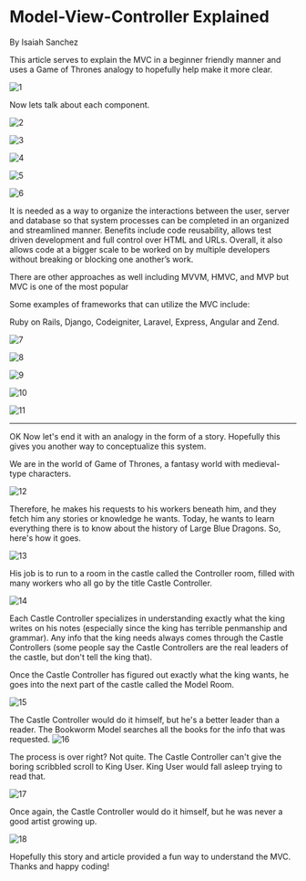 # Model-View-Controller Explained
By Isaiah Sanchez

This article serves to explain the MVC in a beginner friendly manner and uses a Game of Thrones analogy to hopefully help make it more clear.


![1](https://github.com/isaiahasanchez/Model-View-Controller-Explained/assets/124002003/0db54815-8be7-4485-8079-d1a121c43989)


Now lets talk about each component. 


![2](https://github.com/isaiahasanchez/Model-View-Controller-Explained/assets/124002003/23167fab-f2c5-4894-91ae-32ad41bac844)


![3](https://github.com/isaiahasanchez/Model-View-Controller-Explained/assets/124002003/6c2bd7af-573d-4d2a-8330-e1cf457604c3)


![4](https://github.com/isaiahasanchez/Model-View-Controller-Explained/assets/124002003/2297a2a7-cf79-4a83-9752-17c0e6f431fd)


![5](https://github.com/isaiahasanchez/Model-View-Controller-Explained/assets/124002003/116b16d3-7310-4ebd-a058-1f258b7a1186)


![6](https://github.com/isaiahasanchez/Understanding-Model-View-Controller-Framework/assets/124002003/31326048-5f0a-4291-a591-1078a2975d4b)


It is needed as a way to organize the interactions between the user, server and database so that system processes can be completed in an organized and streamlined manner. Benefits include code reusability, allows test driven development and full control over HTML and URLs. Overall, it also allows code at a bigger scale to be worked on by multiple developers without breaking or blocking one another’s work. 

There are other approaches as well including MVVM, HMVC, and MVP but MVC is one of the most popular

Some examples of frameworks that can utilize the MVC include:

Ruby on Rails, Django, Codeigniter, Laravel, Express, Angular and Zend.



![7](https://github.com/isaiahasanchez/Understanding-Model-View-Controller-Framework/assets/124002003/976428d0-33c7-4d6e-9118-e4869c909f73)

![8](https://github.com/isaiahasanchez/Understanding-Model-View-Controller-Framework/assets/124002003/d746ba7e-70e3-403b-81fb-29e9d67a5538)

![9](https://github.com/isaiahasanchez/Understanding-Model-View-Controller-Framework/assets/124002003/b8f33032-5262-4da2-a7dd-4018b0082e36)

![10](https://github.com/isaiahasanchez/Understanding-Model-View-Controller-Framework/assets/124002003/463affbb-2f94-43bb-9f3f-5f5efca5518c)

![11](https://github.com/isaiahasanchez/Understanding-Model-View-Controller-Framework/assets/124002003/73198c20-a54f-4a30-b129-fbbe319a4ba1)

________________________________________________________________________________________________________________________________________________

OK Now let's end it with an analogy in the form of a story. Hopefully this gives you another way to conceptualize this system.

We are in the world of Game of Thrones, a fantasy world with medieval-type characters. 

![12](https://github.com/isaiahasanchez/Understanding-Model-View-Controller-Framework/assets/124002003/c50f8114-4c30-47da-963b-743aca925ebc)


Therefore, he makes his requests to his workers beneath him, and they fetch him any stories or knowledge he wants. Today, he wants to learn everything there is to know about the history of Large Blue Dragons. So, here's how it goes.


![13](https://github.com/isaiahasanchez/Understanding-Model-View-Controller-Framework/assets/124002003/dad847f0-260d-44f1-972a-75f76a399c8c)

His job is to run to a room in the castle called the Controller room, filled with many workers who all go by the title Castle Controller.

![14](https://github.com/isaiahasanchez/Understanding-Model-View-Controller-Framework/assets/124002003/7241d6aa-8292-4152-a281-9fdba2d7589e)

Each Castle Controller specializes in understanding exactly what the king writes on his notes (especially since the king has terrible penmanship and grammar). Any info that the king needs always comes through the Castle Controllers (some people say the Castle Controllers are the real leaders of the castle, but don't tell the king that).

Once the Castle Controller has figured out exactly what the king wants, he goes into the next part of the castle called the Model Room. 

![15](https://github.com/isaiahasanchez/Understanding-Model-View-Controller-Framework/assets/124002003/42316e6c-e1c3-4bb7-935c-e8ec0869c1c8)

The Castle Controller would do it himself, but he's a better leader than a reader. The Bookworm Model searches all the books for the info that was requested.
![16](https://github.com/isaiahasanchez/Understanding-Model-View-Controller-Framework/assets/124002003/06e34e57-d0a6-40bd-a71d-2aa63b8bd385)

The process is over right? Not quite. The Castle Controller can't give the boring scribbled scroll to King User. King User would fall asleep trying to read that.

![17](https://github.com/isaiahasanchez/Understanding-Model-View-Controller-Framework/assets/124002003/caa1351a-366a-4634-a0ab-ec5249c5078c)

Once again, the Castle Controller would do it himself, but he was never a good artist growing up. 

![18](https://github.com/isaiahasanchez/Understanding-Model-View-Controller-Framework/assets/124002003/5eadb528-f65d-4852-a99b-9c09211342a7)


Hopefully this story and article provided a fun way to understand the MVC. Thanks and happy coding!
